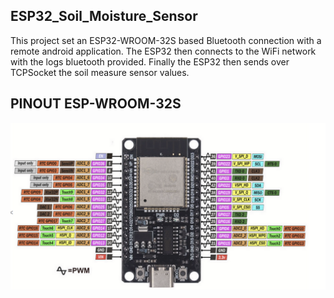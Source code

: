 ## ESP32_Soil_Moisture_Sensor

This project set an ESP32-WROOM-32S based Bluetooth connection with a remote android application.
The ESP32 then connects to the WiFi network with the logs bluetooth provided.
Finally the ESP32 then sends over TCPSocket the soil measure sensor values.

## PINOUT ESP-WROOM-32S
![cablage](/ProgESP/include/PINOUT.png)



